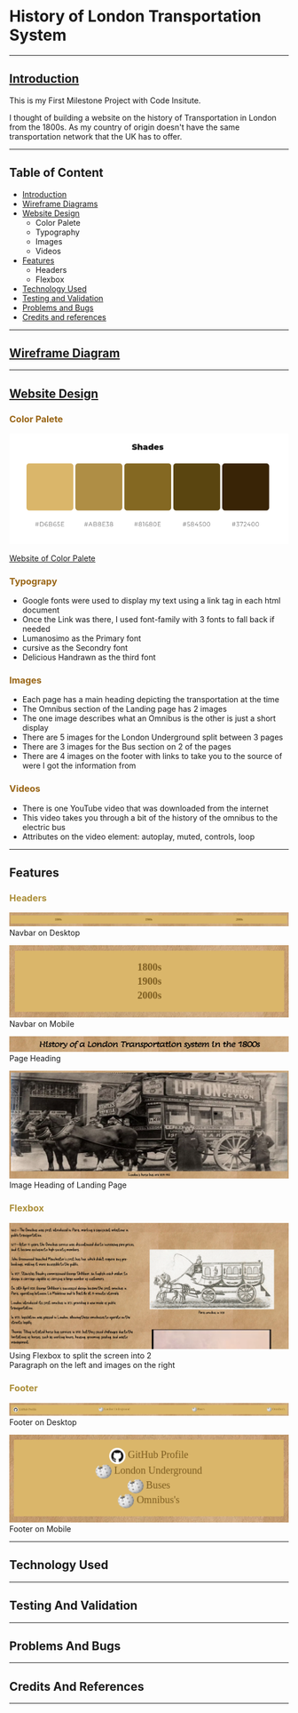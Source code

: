 # History of London Transportation System

---

[HACK]: <> (create introduction here)

## [Introduction](#table-of-content)

This is my First Milestone Project with Code Insitute.

I thought of building a website on the history of Transportation in London from the 1800s.
As my country of origin doesn't have the same transportation network that the UK has to offer.

---

## Table of Content

- [Introduction](#introduction)
- [Wireframe Diagrams](#wireframe-diagram)
- [Website Design](#website-design)
  - Color Palete
  - Typography
  - Images
  - Videos
- [Features](#features)
  - Headers
  - Flexbox
- [Technology Used](#technology-used)
- [Testing and Validation](#testing-and-validation)
- [Problems and Bugs](#problems-and-bugs)
- [Credits and references](#credits-and-references)

---

## [Wireframe Diagram](#table-of-content)

---

## [Website Design](#table-of-content)

### <span style="color:#996515">Color Palete</span>

![colour-palete.png](assets%2Fimages%2Freadme%2Fscreenshots%2Fcolour-palete.png)

[Website of Color Palete](https://mycolor.space/?hex=%23D6B65E&sub=1)

### <span style="color:#996515">Typograpy</span>

- Google fonts were used to display my text using a link tag in each html document
- Once the Link was there, I used font-family with 3 fonts to fall back if needed
- Lumanosimo as the Primary font
- cursive as the Secondry font
- Delicious Handrawn as the third font

### <span style="color:#996515">Images</span>

- Each page has a main heading depicting the transportation at the time
- The Omnibus section of the Landing page has 2 images
- The one image describes what an Omnibus is the other is just a short display
- There are 5 images for the London Underground split between 3 pages
- There are 3 images for the Bus section on 2 of the pages
- There are 4 images on the footer with links to take you to the source of were I got the information from

### <span style="color:#996515">Videos</span>

- There is one YouTube video that was downloaded from the internet
- This video takes you through a bit of the history of the omnibus to the electric bus
- Attributes on the video element: autoplay, muted, controls, loop

---

## Features

### <span style="color:#AB8E38">Headers</span>

![navbar-desktop.png](assets%2Fimages%2Freadme%2Fscreenshots%2Fnavbar-desktop.png)<br>
Navbar on Desktop

![navbar-mobile.png](assets%2Fimages%2Freadme%2Fscreenshots%2Fnavbar-mobile.png)<br>
Navbar on Mobile

![Page Heading.png](assets%2Fimages%2Freadme%2Fscreenshots%2FPage%20Heading.png)<br>
Page Heading

![Image-heading.png](assets%2Fimages%2Freadme%2Fscreenshots%2FImage-heading.png)<br>
Image Heading of Landing Page

### <span style="color:#AB8E38">Flexbox</span>

![Flexbox.png](assets%2Fimages%2Freadme%2Fscreenshots%2FFlexbox.png)<br>
Using Flexbox to split the screen into 2<br>
Paragraph on the left and images on the right

### <span style="color:#AB8E38">Footer</span>

![footer-desktop.png](assets%2Fimages%2Freadme%2Fscreenshots%2Ffooter-desktop.png)<br>
Footer on Desktop

![footer-mobile.png](assets%2Fimages%2Freadme%2Fscreenshots%2Ffooter-mobile.png)<br>
Footer on Mobile

---

## Technology Used

---

## Testing And Validation

---

## Problems And Bugs

---

## Credits And References

---
